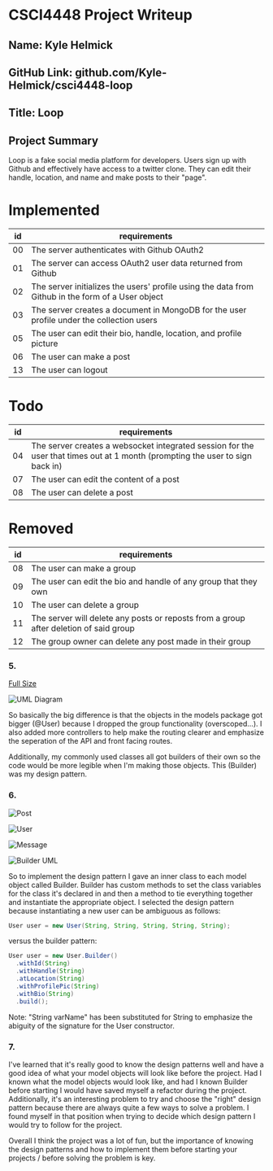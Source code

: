 # CSCI4448 Project Writeup

## Name: Kyle Helmick

## GitHub Link: github.com/Kyle-Helmick/csci4448-loop

## Title: Loop

## Project Summary

Loop is a fake social media platform for developers. Users sign up with Github and effectively have access to a twitter clone. They can edit their handle, location, and name and make posts to their "page".

# Implemented
| id | requirements |
|--- |---           |
| 00 | The server authenticates with Github OAuth2
| 01 | The server can access OAuth2 user data returned from Github
| 02 | The server initializes the users' profile using the data from Github in the form of a User object
| 03 | The server creates a document in MongoDB for the user profile under the collection users
| 05 | The user can edit their bio, handle, location, and profile picture
| 06 | The user can make a post
| 13 | The user can logout

# Todo
| id | requirements |
|--- |---           |
| 04 | The server creates a websocket integrated session for the user that times out at 1 month (prompting the user to sign back in)
| 07 | The user can edit the content of a post
| 08 | The user can delete a post

# Removed
| id | requirements |
|--- |---           |
| 08 | The user can make a group
| 09 | The user can edit the bio and handle of any group that they own
| 10 | The user can delete a group
| 11 | The server will delete any posts or reposts from a group after deletion of said group
| 12 | The group owner can delete any post made in their group

### 5.

[Full Size](https://raw.githubusercontent.com/Kyle-Helmick/csci4448-loop/dev/class_diagrams/Package_loop_after.png)

![UML Diagram](https://raw.githubusercontent.com/Kyle-Helmick/csci4448-loop/dev/class_diagrams/Package_loop_after.png "UML Diagram")

So basically the big difference is that the objects in the models package got bigger (@User) because I dropped the group functionality (overscoped...). I also added more controllers to help make the routing clearer and emphasize the seperation of the API and front facing routes.

Additionally, my commonly used classes all got builders of their own so the code would be more legible when I'm making those objects. This (Builder) was my design pattern.

### 6.

![Post](https://raw.githubusercontent.com/Kyle-Helmick/csci4448-loop/dev/class_diagrams/Post.png)

![User](https://raw.githubusercontent.com/Kyle-Helmick/csci4448-loop/dev/class_diagrams/User.png)

![Message](https://raw.githubusercontent.com/Kyle-Helmick/csci4448-loop/dev/class_diagrams/Message.png)

![Builder UML](https://raw.githubusercontent.com/Kyle-Helmick/csci4448-loop/dev/class_diagrams/Builder_UML_class_diagram.png)

So to implement the design pattern I gave an inner class to each model object called Builder. Builder has custom methods to set the class variables for the class it's declared in and then a method to tie everything together and instantiate the appropriate object. I selected the design pattern because instantiating a new user can be ambiguous as follows:

```Java
User user = new User(String, String, String, String, String);
```

versus the builder pattern:

```Java
User user = new User.Builder()
  .withId(String)
  .withHandle(String)
  .atLocation(String)
  .withProfilePic(String)
  .withBio(String)
  .build();
```

Note: "String varName" has been substituted for String to emphasize the abiguity of the signature for the User constructor.

### 7.

I've learned that it's really good to know the design patterns well and have a good idea of what your model objects will look like before the project. Had I known what the model objects would look like, and had I known Builder before starting I would have saved myself a refactor during the project. Additionally, it's an interesting problem to try and choose the "right" design pattern because there are always quite a few ways to solve a problem. I found myself in that position when trying to decide which design pattern I would try to follow for the project.

Overall I think the project was a lot of fun, but the importance of knowing the design patterns and how to implement them before starting your projects / before solving the problem is key.
